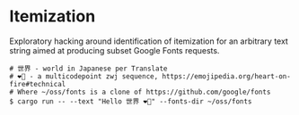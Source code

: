 # Itemization
Exploratory hacking around identification of itemization for an arbitrary text string
aimed at producing subset Google Fonts requests.

```shell
# 世界 - world in Japanese per Translate
# ❤️‍🔥 - a multicodepoint zwj sequence, https://emojipedia.org/heart-on-fire#technical
# Where ~/oss/fonts is a clone of https://github.com/google/fonts
$ cargo run -- --text "Hello 世界 ❤️‍🔥" --fonts-dir ~/oss/fonts
```